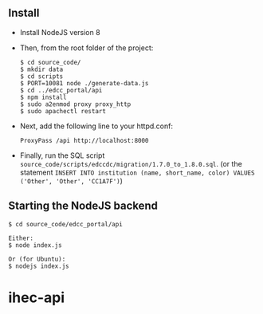 

## Install

 - Install NodeJS version 8
 - Then, from the root folder of the project:

    ```
    $ cd source_code/
    $ mkdir data
    $ cd scripts
    $ PORT=10081 node ./generate-data.js
    $ cd ../edcc_portal/api
    $ npm install
    $ sudo a2enmod proxy proxy_http
    $ sudo apachectl restart
    ```

 - Next, add the following line to your httpd.conf:

    `ProxyPass /api http://localhost:8000`

 - Finally, run the SQL script
     `source_code/scripts/edccdc/migration/1.7.0_to_1.8.0.sql`.
   (or the statement
   `INSERT INTO institution (name, short_name, color)
                     VALUES ('Other', 'Other', 'CC1A7F')`)

## Starting the NodeJS backend

```
$ cd source_code/edcc_portal/api

Either:
$ node index.js

Or (for Ubuntu):
$ nodejs index.js
```
# ihec-api
